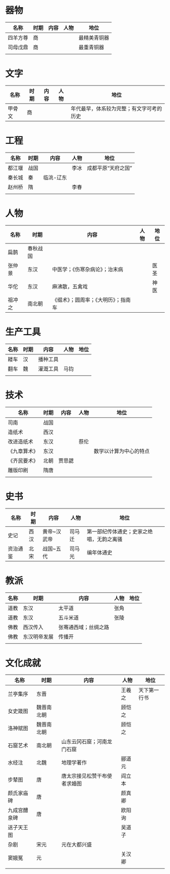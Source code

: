 # 器物

| 名称   | 时期  | 内容  | 人物  | 地位     |
| ---- | --- | --- | --- | ------ |
| 四羊方尊 | 商   |     |     | 最精美青铜器 |
| 司母戊鼎 | 商   |     |     | 最重青铜器  |
|      |     |     |     |        |

# 文字

| 名称  | 时期  | 内容  | 人物  | 地位                   |
| --- | --- | --- | --- | -------------------- |
| 甲骨文 | 商   |     |     | 年代最早，体系较为完整；有文字可考的历史 |


# 工程

| 名称  | 时期  | 内容    | 人物  | 地位         |
| --- | --- | ----- | --- | ---------- |
| 都江堰 | 战国  |       | 李冰  | 成都平原“天府之国” |
| 秦长城 | 秦   | 临洮-辽东 |     |            |
| 赵州桥 | 隋   |       | 李春  |            |
|     |     |       |     |            |

# 人物

| 名称  | 时期   | 内容                 | 人物  | 地位  |
| --- | ---- | ------------------ | --- | --- |
| 扁鹊  | 春秋战国 |                    |     |     |
| 张仲景 | 东汉   | 中医学；《伤寒杂病论》；治末病    |     | 医圣  |
| 华佗  | 东汉   | 麻沸散，五禽戏            |     | 神医  |
| 祖冲之 | 南北朝  | 《缀术》；圆周率；《大明历》；指南车 |     |     |

# 生产工具

| 名称  | 时期  | 内容   | 人物  | 地位  |
| --- | --- | ---- | --- | --- |
| 耧车  | 汉   | 播种工具 |     |     |
| 翻车  | 魏   | 灌溉工具 | 马钧  |     |
|     |     |      |     |     |

# 技术

| 名称     | 时期  | 内容  | 人物  | 地位          |
| ------ | --- | --- | --- | ----------- |
| 司南     | 战国  |     |     |             |
| 造纸术    | 西汉  |     |     |             |
| 改进造纸术  | 东汉  |     | 蔡伦  |             |
| 《九章算术》 | 东汉  |     |     | 数学以计算为中心的特点 |
| 《齐民要术》 | 北朝  | 贾思勰 |     |             |
| 雕版印刷   | 隋唐  |     |     |             |
|        |     |     |     |             |

# 史书

| 名称   | 时期  | 内容     | 人物  | 地位                   |
| ---- | --- | ------ | --- | -------------------- |
| 史记   | 西汉  | 黄帝~汉武帝 | 司马迁 | 第一部纪传体通史；史家之绝唱，无韵之离骚 |
| 资治通鉴 | 北宋  | 战国~五代  | 司马光 | 编年体通史                |

# 教派

| 名称  | 时期     | 内容         | 人物  | 地位  |
| --- | ------ | ---------- | --- | --- |
| 道教  | 东汉     | 太平道        | 张角  |     |
| 道教  | 东汉     | 五斗米道       | 张陵  |     |
| 佛教  | 西汉传入   | 张骞通西域；丝绸之路 |     |     |
| 佛教  | 东汉明帝发展 | 传播开        |     |     |
|     |        |            |     |     |

# 文化成就

| 名称     | 时期    | 内容             | 人物  | 地位     |
| ------ | ----- | -------------- | --- | ------ |
| 兰亭集序   | 东晋    |                | 王羲之 | 天下第一行书 |
| 女史箴图   | 魏晋南北朝 |                | 顾恺之 |        |
| 洛神赋图   | 魏晋南北朝 |                | 顾恺之 |        |
| 石窟艺术   | 南北朝   | 山东云冈石窟；河南龙门石窟  |     |        |
| 水经注    | 北魏    | 地理学著作          | 郦道元 |        |
| 步辇图    | 唐     | 唐太宗接见松赞干布使者求婚图 | 阎立本 |        |
| 颜氏家庙碑  | 唐     |                | 颜真卿 |        |
| 九成宫醴泉碑 | 唐     |                | 欧阳询 |        |
| 送子天王图  |       |                | 吴道子 |        |
| 杂剧     | 宋元    | 元在大都兴盛         |     |        |
| 窦娥冤    | 元     |                | 关汉卿 |        |
|        |       |                |     |        |


